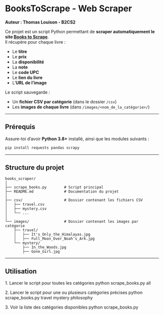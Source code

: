 #  BooksToScrape - Web Scraper  
**Auteur : Thomas Louison - B2CS2**

Ce projet est un script Python permettant de **scraper automatiquement le site [Books to Scrape](https://books.toscrape.com/)**.  
Il récupère pour chaque livre :
- Le **titre**
- Le **prix**
- La **disponibilité**
- La **note**
- Le **code UPC**
- Le **lien du livre**
- L’**URL de l’image**

Le script sauvegarde :
- Un **fichier CSV par catégorie** (dans le dossier `/csv`)
- Les **images de chaque livre** (dans `/images/<nom_de_la_catégorie>/`)

---

##  Prérequis

Assure-toi d’avoir **Python 3.8+** installé, ainsi que les modules suivants :

```bash
pip install requests pandas scrapy
```

---

## Structure du projet
```text
books_scraper/
│
├── scrape_books.py        # Script principal
├── README.md              # Documentation du projet
│
├── csv/                   # Dossier contenant les fichiers CSV
│   ├── travel.csv
│   ├── mystery.csv
│   └── ...
│
└── images/                # Dossier contenant les images par catégorie
    ├── travel/
    │   ├── It's_Only_the_Himalayas.jpg
    │   ├── Full_Moon_Over_Noah’s_Ark.jpg
    └── mystery/
        ├── In_the_Woods.jpg
        ├── Gone_Girl.jpg
```


---

## Utilisation
1️. Lancer le script pour toutes les catégories
python scrape_books.py all

2️. Lancer le script pour une ou plusieurs catégories précises
python scrape_books.py travel mystery philosophy

3️. Voir la liste des catégories disponibles
python scrape_books.py
